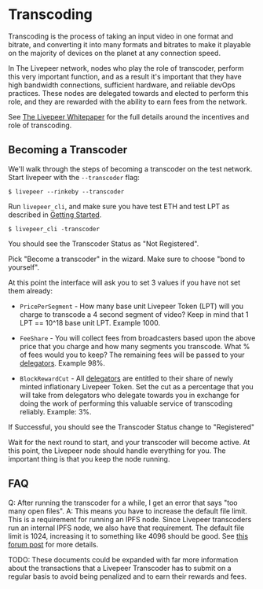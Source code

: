 # Transcoding

Transcoding is the process of taking an input video in one format and
bitrate, and converting it into many formats and bitrates to make it
playable on the majority of devices on the planet at any connection
speed.

In The Livepeer network, nodes who play the role of transcoder,
perform this very important function, and as a result it's important
that they have high bandwidth connections, sufficient hardware, and
reliable devOps practices. These nodes are delegated towards and
elected to perform this role, and they are rewarded with the ability
to earn fees from the network.

See
[The Livepeer Whitepaper](https://github.com/livepeer/wiki/blob/master/Whitepaper.md)
for the full details around the incentives and role of transcoding.

## Becoming a Transcoder

We'll walk through the steps of becoming a transcoder on the test
network. Start livepeer with the `--transcoder` flag:

```
$ livepeer --rinkeby --transcoder
```

Run `livepeer_cli`, and make sure you have test ETH and test LPT as
described in [Getting Started](getting_started.html). 

```
$ livepeer_cli -transcoder
```

You should see the Transcoder Status as "Not Registered".

Pick "Become a transcoder" in the wizard. Make sure to choose "bond to
yourself".

At this point the interface will ask you to set 3 values if you have
not set them already:

* `PricePerSegment` - How many base unit Livepeer Token (LPT) will you
  charge to transcode a 4 second segment of video? Keep in mind that 1 LPT ==
  10^18 base unit LPT. Example 1000.

* `FeeShare` - You will collect fees from broadcasters based upon the
  above price that you charge and how many segments you
  transcode. What % of fees would you to keep? The remaining fees will
  be passed to your
  [delegators](bonding_and_delegation.html). Example 98%.

* `BlockRewardCut` - All [delegators](bonding_and_delegation.html) are
  entitled to their share of newly minted inflationary Livepeer
  Token. Set the cut as a percentage that you will take from
  delegators who delegate towards you in exchange for doing the work
  of performing this valuable service of transcoding
  reliably. Example: 3%.


If Successful, you should see the Transcoder Status change to "Registered"

Wait for the next round to start, and your transcoder will become
active. At this point, the Livepeer node should handle everything for
you. The important thing is that you keep the node running.

## FAQ
Q: After running the transcoder for a while, I get an error that says "too many open files".
A: This means you have to increase the default file limit. This is a requirement for running an IPFS node. Since Livepeer transcoders run an internal IPFS node, we also have that requirement. The default file limit is 1024, increasing it to something like 4096 should be good. See [this forum post](https://forum.livepeer.org/t/increase-file-limit-as-a-transcoder/170) for more details.

TODO: These documents could be expanded with far more information
about the transactions that a Livepeer Transcoder has to submit on a
regular basis to avoid being penalized and to earn their rewards and fees.
